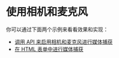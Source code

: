 # 使用相机和麦克风

你可以通过下面两个示例来看看效果和实现：

- [调用 API 来启用相机和麦克风进行媒体捕获](./01_getUserMedia)
- [在 HTML 表单中进行媒体捕获](./02_html_media_capture )